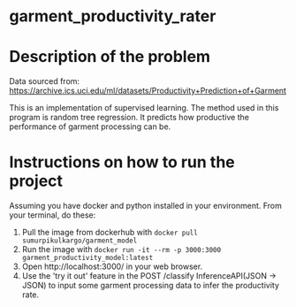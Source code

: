 # garment_productivity_rater


# Description of the problem

Data sourced from: https://archive.ics.uci.edu/ml/datasets/Productivity+Prediction+of+Garment

This is an implementation of supervised learning. The method used in this program is random tree regression. It predicts how productive the performance of garment processing can be. 

# Instructions on how to run the project

Assuming you have docker and python installed in your environment. From your terminal, do these: 
1. Pull the image from dockerhub with ```docker pull sumurpikulkargo/garment_model```
2. Run the image with ```docker run -it --rm -p 3000:3000 garment_productivity_model:latest``` 
3. Open http://localhost:3000/ in your web browser.
4. Use the 'try it out' feature in the POST /classify InferenceAPI(JSON → JSON) to input some garment processing data to infer the productivity rate. 

